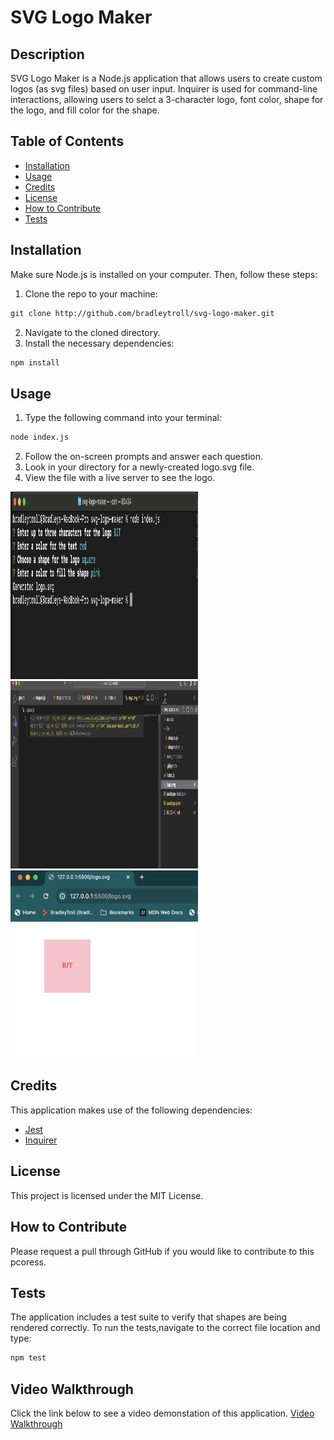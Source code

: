 # SVG Logo Maker

## Description

SVG Logo Maker is a Node.js application that allows users to create custom logos (as svg files) based on user input. Inquirer is used for command-line interactions, allowing users to selct a 3-character logo, font color, shape for the logo, and fill color for the shape. 

## Table of Contents

- [Installation](#installation)
- [Usage](#usage)
- [Credits](#credits)
- [License](#license)
- [How to Contribute](#how-to-contribute)
- [Tests](#tests)

## Installation

Make sure Node.js is installed on your computer. Then, follow these steps:
1. Clone the repo to your machine: 
```md
git clone http://github.com/bradleytroll/svg-logo-maker.git
```
2. Navigate to the cloned directory.
3. Install the necessary dependencies:
```md
npm install
```

## Usage

1. Type the following command into your terminal:
```md
node index.js
```
2. Follow the on-screen prompts and answer each question. 
3. Look in your directory for a newly-created logo.svg file. 
4. View the file with a live server to see the logo.


<img src="./assets/inquirer-questions.png" alt="Inquirer Questions" width="300" height="300">
<img src="./assets/generated-logo-code.png" alt="Generated Code" width="300" height="300">
<img src="./assets/rendered-logo.png" alt="Rendered Logo" width="300" height="300">


## Credits

This application makes use of the following dependencies:
- [Jest](https://jestjs.io/)
- [Inquirer](https://www.npmjs.com/package/inquirer)

## License 

This project is licensed under the MIT License. 

## How to Contribute

Please request a pull through GitHub if you would like to contribute to this pcoress. 

## Tests

The application includes a test suite to verify that shapes are being rendered correctly. To run the tests,navigate to the correct file location and type:
```md
npm test
```

## Video Walkthrough

Click the link below to see a video demonstation of this application.
[Video Walkthrough](https://...)